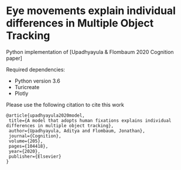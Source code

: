 # Eye movements explain individual differences in Multiple Object Tracking
 Python implementation of [Upadhyayula & Flombaum 2020 Cognition paper]
 
 Required dependencies:
 * Python version 3.6
 * Turicreate
 * Plotly
 
 Please use the following citation to cite this work
 
 ```
 @article{upadhyayula2020model,
  title={A model that adopts human fixations explains individual differences in multiple object tracking},
  author={Upadhyayula, Aditya and Flombaum, Jonathan},
  journal={Cognition},
  volume={205},
  pages={104418},
  year={2020},
  publisher={Elsevier}
}
```
